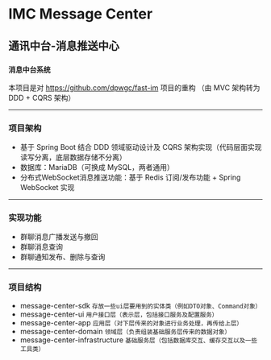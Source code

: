 # IMC Message Center 
## 通讯中台-消息推送中心
### `消息中台系统`

本项目是对 https://github.com/dpwgc/fast-im 项目的重构
（由 MVC 架构转为 DDD + CQRS 架构）

***

### 项目架构
* 基于 Spring Boot 结合 DDD 领域驱动设计及 CQRS 架构实现（代码层面实现读写分离，底层数据存储不分离）
* 数据库：MariaDB（可换成 MySQL，两者通用）
* 分布式WebSocket消息推送功能：基于 Redis 订阅/发布功能 + Spring WebSocket 实现

***

### 实现功能
* 群聊消息广播发送与撤回
* 群聊消息查询
* 群聊通知发布、删除与查询

***

### 项目结构

* message-center-sdk `存放一些ui层要用到的实体类（例如DTO对象、Command对象）`
* message-center-ui `用户接口层（表示层，包括接口服务及配置服务）`
* message-center-app `应用层（对下层传来的对象进行业务处理，再传给上层）`
* message-center-domain `领域层（负责组装基础服务层传来的数据对象）`
* message-center-infrastructure `基础服务层（包括数据库交互、缓存交互以及一些工具类）`



